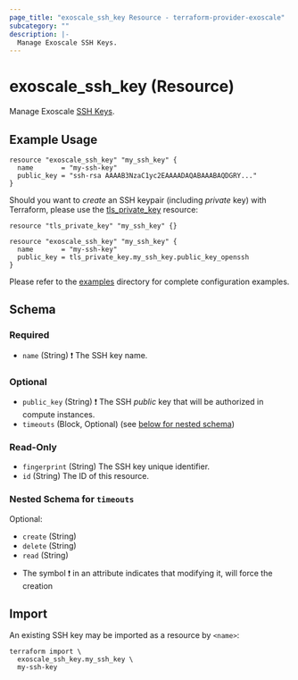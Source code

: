 ```yaml
---
page_title: "exoscale_ssh_key Resource - terraform-provider-exoscale"
subcategory: ""
description: |-
  Manage Exoscale SSH Keys.
---
```


# exoscale_ssh_key (Resource)



Manage Exoscale [SSH Keys](https://community.exoscale.com/documentation/compute/ssh-keypairs/).

## Example Usage

```hcl
resource "exoscale_ssh_key" "my_ssh_key" {
  name       = "my-ssh-key"
  public_key = "ssh-rsa AAAAB3NzaC1yc2EAAAADAQABAAABAQDGRY..."
}
```

Should you want to _create_ an SSH keypair (including *private* key) with Terraform, please use the
[tls_private_key](https://registry.terraform.io/providers/hashicorp/tls/latest/docs/resources/private_key)
resource:

```hcl
resource "tls_private_key" "my_ssh_key" {}

resource "exoscale_ssh_key" "my_ssh_key" {
  name       = "my-ssh-key"
  public_key = tls_private_key.my_ssh_key.public_key_openssh
}
```

Please refer to the [examples](https://github.com/exoscale/terraform-provider-exoscale/tree/master/examples/) directory for complete configuration examples.

<!-- schema generated by tfplugindocs -->
## Schema

### Required

- `name` (String) ❗ The SSH key name.

### Optional

- `public_key` (String) ❗ The SSH *public* key that will be authorized in compute instances.
- `timeouts` (Block, Optional) (see [below for nested schema](#nestedblock--timeouts))

### Read-Only

- `fingerprint` (String) The SSH key unique identifier.
- `id` (String) The ID of this resource.

<a id="nestedblock--timeouts"></a>
### Nested Schema for `timeouts`

Optional:

- `create` (String)
- `delete` (String)
- `read` (String)

* The symbol ❗ in an attribute indicates that modifying it, will force the creation

## Import

An existing SSH key may be imported as a resource by `<name>`:

```shell
terraform import \
  exoscale_ssh_key.my_ssh_key \
  my-ssh-key
```
